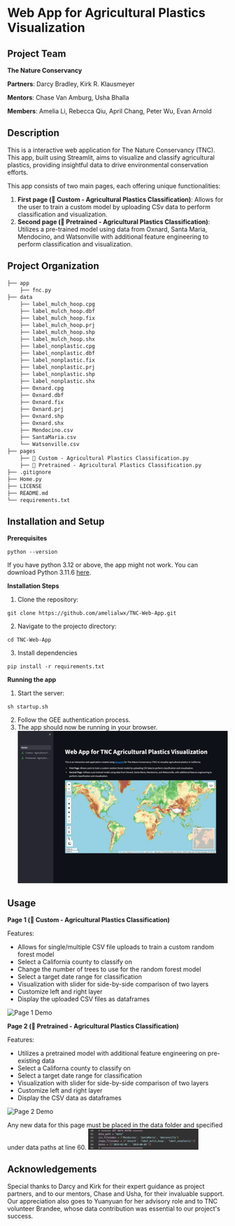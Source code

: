 # Web App for Agricultural Plastics Visualization

## Project Team

**The Nature Conservancy**

**Partners**: Darcy Bradley, Kirk R. Klausmeyer

**Mentors**: Chase Van Amburg, Usha Bhalla

**Members**: Amelia Li, Rebecca Qiu, April Chang, Peter Wu, Evan Arnold

## Description

This is a interactive web application for The Nature Conservancy (TNC). This app, built using Streamlit, aims to visualize and classify agricultural plastics, providing insightful data to drive environmental conservation efforts.

This app consists of two main pages, each offering unique functionalities:
1. **First page (🌲 Custom - Agricultural Plastics Classification)**: Allows for the user to train a custom model by uploading CSv data to perform classification and visualization.
2. **Second page (🌲 Pretrained - Agricultural Plastics Classification)**: Utilizes a pre-trained model using data from Oxnard, Santa Maria, Mendocino, and Watsonville with additional feature engineering to perform classification and visualization.


## Project Organization
    ├── app
        ├── fnc.py
    ├── data
        ├── label_mulch_hoop.cpg
        ├── label_mulch_hoop.dbf
        ├── label_mulch_hoop.fix
        ├── label_mulch_hoop.prj
        ├── label_mulch_hoop.shp
        ├── label_mulch_hoop.shx
        ├── label_nonplastic.cpg
        ├── label_nonplastic.dbf
        ├── label_nonplastic.fix
        ├── label_nonplastic.prj
        ├── label_nonplastic.shp
        ├── label_nonplastic.shx
        ├── Oxnard.cpg
        ├── Oxnard.dbf
        ├── Oxnard.fix
        ├── Oxnard.prj
        ├── Oxnard.shp
        ├── Oxnard.shx
        ├── Mendocino.csv
        ├── SantaMaria.csv
        └── Watsonville.csv
    ├── pages
        ├── 🌲 Custom - Agricultural Plastics Classification.py
        ├── 🌲 Pretrained - Agricultural Plastics Classification.py
    ├── .gitignore
    ├── Home.py
    ├── LICENSE
    ├── README.md
    └── requirements.txt

## Installation and Setup

**Prerequisites**
```
python --version
```
If you have python 3.12 or above, the app might not work. You can download Python 3.11.6 [here](https://www.python.org/downloads/release/python-3116/).

**Installation Steps**
1. Clone the repository: 
```
git clone https://github.com/amelialwx/TNC-Web-App.git
```
2. Navigate to the projecto directory:
```
cd TNC-Web-App
```
3. Install dependencies
```
pip install -r requirements.txt
```

**Running the app**
1. Start the server:
```
sh startup.sh
```
2. Follow the GEE authentication process.
3. The app should now be running in your browser.
![home](assets/home.png)

## Usage

**Page 1 (🌲 Custom - Agricultural Plastics Classification)**

Features:
- Allows for single/multiple CSV file uploads to train a custom random forest model
- Select a California county to classify on
- Change the number of trees to use for the random forest model
- Select a target date range for classification
- Visualization with slider for side-by-side comparison of two layers
- Customize left and right layer
- Display the uploaded CSV files as dataframes

![Page 1 Demo](assets/page1_demo.gif)

**Page 2 (🌲 Pretrained - Agricultural Plastics Classification)**

Features:
- Utilizes a pretrained model with additional feature engineering on pre-existing data
- Select a Californa county to classify on
- Select a target date range for classification
- Visualization with slider for side-by-side comparison of two layers
- Customize left and right layer
- Display the CSV data as dataframes

![Page 2 Demo](assets/page2_demo.gif)

Any new data for this page must be placed in the data folder and specified under data paths at line 60.
<img src="assets/page2_paths.png" width="50%" height="50%">

## Acknowledgements

Special thanks to Darcy and Kirk for their expert guidance as project partners, and to our mentors, Chase and Usha, for their invaluable support. Our appreciation also goes to Yuanyuan for her advisory role and to TNC volunteer Brandee, whose data contribution was essential to our project's success.







